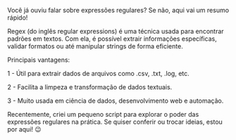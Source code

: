 Você já ouviu falar sobre expressões regulares? Se não, aqui vai um resumo rápido!

Regex (do inglês regular expressions) é uma técnica usada para encontrar padrões em textos. Com ela, é possível extrair informações específicas, validar formatos ou até manipular strings de forma eficiente.

Principais vantagens:

1 - Útil para extrair dados de arquivos como .csv, .txt, .log, etc.

2 - Facilita a limpeza e transformação de dados textuais.

3 - Muito usada em ciência de dados, desenvolvimento web e automação.

Recentemente, criei um pequeno script para explorar o poder das expressões regulares na prática. Se quiser conferir ou trocar ideias, estou por aqui! 😉
